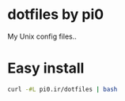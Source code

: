 # dotfiles by pi0
My Unix config files..

# Easy install

```bash
curl -#L pi0.ir/dotfiles | bash
```
    
